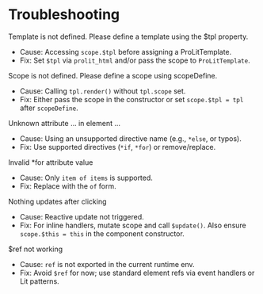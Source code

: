 # Troubleshooting

Template is not defined. Please define a template using the $tpl property.
- Cause: Accessing `scope.$tpl` before assigning a ProLitTemplate.
- Fix: Set `$tpl` via `prolit_html` and/or pass the scope to `ProLitTemplate`.

Scope is not defined. Please define a scope using scopeDefine.
- Cause: Calling `tpl.render()` without `tpl.scope` set.
- Fix: Either pass the scope in the constructor or set `scope.$tpl = tpl` after `scopeDefine`.

Unknown attribute ... in element ...
- Cause: Using an unsupported directive name (e.g., `*else`, or typos).
- Fix: Use supported directives (`*if`, `*for`) or remove/replace.

Invalid *for attribute value
- Cause: Only `item of items` is supported.
- Fix: Replace with the `of` form.

Nothing updates after clicking
- Cause: Reactive update not triggered.
- Fix: For inline handlers, mutate scope and call `$update()`. Also ensure `scope.$this = this` in the component constructor.

$ref not working
- Cause: `ref` is not exported in the current runtime env.
- Fix: Avoid `$ref` for now; use standard element refs via event handlers or Lit patterns.